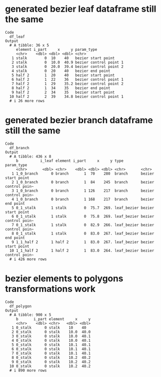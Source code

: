 # generated bezier leaf dataframe still the same

    Code
      df_leaf
    Output
      # A tibble: 36 x 5
         element i_part     x     y param_type            
         <chr>    <dbl> <dbl> <dbl> <chr>                 
       1 stalk        0  10    40   bezier start point    
       2 stalk        0  10.0  40.9 bezier control point 1
       3 stalk        0  20.0  39.4 bezier control point 2
       4 stalk        0  20    40   bezier end point      
       5 half 2       1  20    40   bezier start point    
       6 half 2       1  22    36   bezier control point 1
       7 half 2       1  29    35.2 bezier control point 2
       8 half 2       1  34    35   bezier end point      
       9 half 2       2  34    35   bezier start point    
      10 half 2       2  39    34.8 bezier control point 1
      # i 26 more rows

# generated bezier branch dataframe still the same

    Code
      df_branch
    Output
      # A tibble: 436 x 8
         b          i_leaf element i_part     x     y type        param_type          
         <chr>       <dbl> <chr>    <dbl> <dbl> <dbl> <chr>       <chr>               
       1 1_0_branch      0 branch       1  70    280  branch      bezier start point  
       2 1_0_branch      0 branch       1  84    245  branch      bezier control poin~
       3 1_0_branch      0 branch       1 126    217  branch      bezier control poin~
       4 1_0_branch      0 branch       1 168    217  branch      bezier end point    
       5 0_1_stalk       1 stalk        0  75.7  269. leaf_bezier bezier start point  
       6 0_1_stalk       1 stalk        0  75.8  269. leaf_bezier bezier control poin~
       7 0_1_stalk       1 stalk        0  82.9  266. leaf_bezier bezier control poin~
       8 0_1_stalk       1 stalk        0  83.0  267. leaf_bezier bezier end point    
       9 1_1_half 2      1 half 2       1  83.0  267. leaf_bezier bezier start point  
      10 1_1_half 2      1 half 2       1  83.0  264. leaf_bezier bezier control poin~
      # i 426 more rows

# bezier elements to polygons transformations work

    Code
      df_polygon
    Output
      # A tibble: 900 x 5
         b       i_part element     x     y
         <chr>    <dbl> <chr>   <dbl> <dbl>
       1 0_stalk      0 stalk    10    40  
       2 0_stalk      0 stalk    10.0  40.0
       3 0_stalk      0 stalk    10.0  40.1
       4 0_stalk      0 stalk    10.0  40.1
       5 0_stalk      0 stalk    10.1  40.1
       6 0_stalk      0 stalk    10.1  40.1
       7 0_stalk      0 stalk    10.1  40.1
       8 0_stalk      0 stalk    10.2  40.2
       9 0_stalk      0 stalk    10.2  40.2
      10 0_stalk      0 stalk    10.2  40.2
      # i 890 more rows

